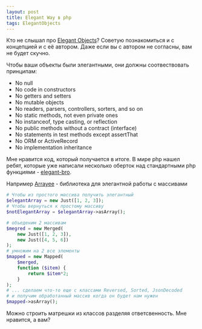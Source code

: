 ```yaml
---
layout: post
title: Elegant Way в php
tags: ElegantObjects
---
```


Кто не слышал про [Elegant Objects](https://www.elegantobjects.org/)? Советую познакомиться и с концепцией и с её автором. Даже если вы с автором не согласны, вам не будет скучно.

Чтобы ваши объекты были элегантными, они должны соотвествовать принципам:

* No null
* No code in constructors
* No getters and setters
* No mutable objects
* No readers, parsers, controllers, sorters, and so on
* No static methods, not even private ones
* No instanceof, type casting, or reflection
* No public methods without a contract (interface)
* No statements in test methods except assertThat
* No ORM or ActiveRecord
* No implementation inheritance

Мне нравится код, который получается в итоге. В мире php нашел ребят, которые уже написали несколько оберток над стандартными php функциями - [elegant-bro](https://github.com/elegant-bro).

Например [Arrayee](https://github.com/elegant-bro/arrayee) - библиотека для элегантной работы с массивами

```php
# Чтобы из простого массива получить элегантный
$elegantArray = new Just([1, 2, 3]);
# Чтобы вернуться к простому массиву
$notElegantArray = $elegantArray->asArray();
```

```php
# объеденим 2 массивам 
$megred = new Merged(
    new Just([1, 2, 3]),
    new Just([4, 5, 6])
);
# умножим на 2 все элементы
$mapped = new Mapped(
    $merged,
    function ($item) {
        return $item*2;
    }
);
# ... сделаем что-то еще с классами Reversed, Sorted, JsonDecoded
# и получим обработанный массив когда он будет нам нужен
$mapped->asArray();
```
Можно строить матрешки из классов разделяя ответсвенность. Мне нравится, а вам? 